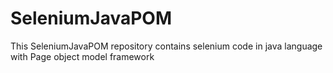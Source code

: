 # SeleniumJavaPOM
This SeleniumJavaPOM repository contains selenium code in java language with Page object model framework
